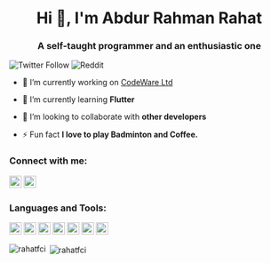 <h1 align="center">Hi 👋, I'm Abdur Rahman Rahat</h1>
<h3 align="center">A self-taught programmer and an enthusiastic one</h3>

![Twitter Follow](https://img.shields.io/twitter/follow/AbdurRa02110237?label=Abdur%20Rahman&logo=twitter&logoColor=r&style=for-the-badge)
![Reddit](https://img.shields.io/reddit/user-karma/combined/rahat_fci?color=%23E85E1A&label=Rahat%20Rahman&logo=reddit&logoColor=white&style=for-the-badge)

- 🔭 I’m currently working on [CodeWare Ltd](https://codewareltd.com/)

- 🌱 I’m currently learning **Flutter**

- 👯 I’m looking to collaborate with **other developers**

- ⚡ Fun fact **I love to play Badminton and Coffee.**

### Connect with me:

<a href="https://facebook.com/rahatfci" target="blank"><img src="https://www.vectorlogo.zone/logos/facebook/facebook-official.svg" alt="rahatfci" height="22" width="22" /></a>
<a href="https://linkedin.com/in/abdur-rahman-rahat" target="blank"><img src="https://www.vectorlogo.zone/logos/linkedin/linkedin-icon.svg" alt="abdur-rahman-rahat" height="22" width="22" /></a>

### Languages and Tools:

<p align="left"><img src="https://www.vectorlogo.zone/logos/dartlang/dartlang-icon.svg" alt="dart" width="22" height="22"/> <img src="https://www.vectorlogo.zone/logos/flutterio/flutterio-icon.svg" alt="flutter" width="22" height="22"/> <img src="https://www.vectorlogo.zone/logos/figma/figma-icon.svg" alt="figma" width="22" height="22"/> <img src="https://www.vectorlogo.zone/logos/firebase/firebase-icon.svg" alt="firebase" width="22" height="22"/> <img src="https://www.vectorlogo.zone/logos/git-scm/git-scm-icon.svg" alt="git" width="22" height="22"/> <img src="https://www.vectorlogo.zone/logos/php/php-ar21.svg" alt="php" width="22" height="22"/> <img src="https://www.vectorlogo.zone/logos/mysql/mysql-ar21.svg" alt="mysql" width="22" height="22"/></p>

<p><img align="left" src="https://github-readme-stats.vercel.app/api/top-langs/?username=rahatfci&layout=compact&hide=html" alt="rahatfci" /></p>

<p>&nbsp;<img align="center" src="https://github-readme-stats.vercel.app/api?username=rahatfci&show_icons=true" alt="rahatfci" /></p>


